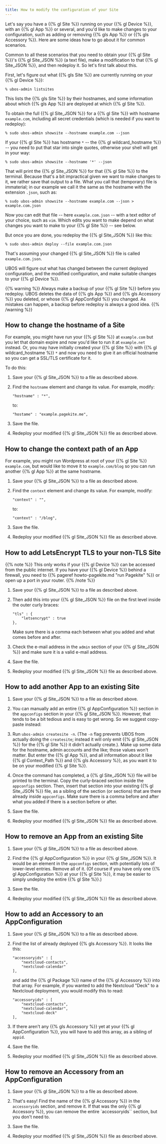 ```yaml
---
title: How to modify the configuration of your Site
---
```


Let's say you have a {{% gl Site %}} running on your {{% gl Device %}}, with an
{{% gl App %}} or several, and you'd like to make changes to your configuration,
such as adding or removing {{% gls App %}} or {{% gls Accessory %}}. Here are some
ideas how to go about it for common scenarios.

Common to all these scenarios that you need to obtain your {{% gl Site %}}'s
{{% gl Site_JSON %}} (a text file), make a modification to that {{% gl Site_JSON %}},
and then redeploy it. So let's first talk about this.

First, let's figure out what {{% gls Site %}} are currently running on your
{{% gl Device %}}:

```
% ubos-admin listsites
```

This lists the {{% gls Site %}} by their hostnames, and some information about which
{{% gls App %}} are deployed at which {{% gl Site %}}.

To obtain the full {{% gl Site_JSON %}} for a {{% gl Site %}} with hostname
``example.com``, including all secret credentials (which is needed if you want to redeploy):

```
% sudo ubos-admin showsite --hostname example.com --json
```

If your {{% gl Site %}} has hostname ``*`` -- the {{% gl wildcard_hostname %}} -- you need to
put that star into single quotes, otherwise your shell will get in your way:

```
% sudo ubos-admin showsite --hostname '*' --json
```

That will print the {{% gl Site_JSON %}} for that {{% gl Site %}} to the terminal. Because
that's a bit impractical given we want to make changes to it, we rather save that output to
a file. What you call that (temporary) file is immaterial; in our example we call it the same
as the hostname with the extension ``.json``, such as:

```
% sudo ubos-admin showsite --hostname example.com --json > example.com.json
```

Now you can edit that file -- here ``example.com.json`` -- with a text editor of your choice,
such as ``vim``. Which edits you want to make depend on what changes you want to make to
your {{% gl Site %}} -- see below.

But once you are done, you redeploy the {{% gl Site_JSON %}} like this:

```
% sudo ubos-admin deploy --file example.com.json
```

That's assuming your changed {{% gl Site_JSON %}} file is called ``example.com.json``.

UBOS will figure out what has changed between the current deployed configuration, and
the modified configuration, and make suitable changes to your {{% gl Device %}}.

{{% warning %}}
Always make a backup of your {{% gl Site %}} before you redeploy. UBOS deletes the
data of {{% gls App %}} and {{% gls Accessory %}} you deleted, or whose
{{% gl AppConfigId %}} you changed. As mistakes can happen, a backup before redeploy is
always a good idea.
{{% /warning %}}

## How to change the hostname of a Site

For example, you might have run your {{% gl Site %}} at ``example.com`` but you
let that domain expire and now you'd like to run it at ``example.net`` instead.
Or, you may have initially created your {{% gl Site %}} with {{% gl wildcard_hostname %}}
``*`` and now you need to give it an official hostname so you can get a
SSL/TLS certificate for it.

To do this:

1. Save your {{% gl Site_JSON %}} to a file as described above.

1. Find the ``hostname`` element and change its value. For example, modify:

   ```
   "hostname" : "*",
   ```

   to:

   ```
   "hostame" : "example.pagekite.me",
   ```

1. Save the file.

1. Redeploy your modified {{% gl Site_JSON %}} file as described above.

## How to change the context path of an App

For example, you might run Wordpress at root of your {{% gl Site %}} ``example.com``,
but would like to move it to ``example.com/blog`` so you can run another {{% gl App %}}
at the same hostname.

1. Save your {{% gl Site_JSON %}} to a file as described above.

1. Find the ``context`` element and change its value. For example, modify:

   ```
   "context" : "",
   ```

   to:

   ```
   "context" : "/blog",
   ```

1. Save the file.

1. Redeploy your modified {{% gl Site_JSON %}} file as described above.

## How to add LetsEncrypt TLS to your non-TLS Site

{{% note %}}
This only works if your {{% gl Device %}} can be accessed from the public internet.
If you have your {{% gl Device %}} behind a firewall, you need to
{{% pageref howto-pagekite.md "run Pagekite" %}} or open up a port in your router.
{{% /note %}}

1. Save your {{% gl Site_JSON %}} to a file as described above.

1. Then add this into your {{% gl Site_JSON %}} file on the first level inside the
   outer curly braces:

   ```
   "tls" : {
       "letsencrypt" : true
   },
   ```

   Make sure there is a comma each between what you added and what comes before and after.

1. Check the e-mail address in the ``admin`` section of your {{% gl Site_JSON %}} and
   make sure it is a valid e-mail address.

1. Save the file.

1. Redeploy your modified {{% gl Site_JSON %}} file as described above.

## How to add another App to an existing Site

1. Save your {{% gl Site_JSON %}} to a file as described above.

1. You can manually add an entire {{% gl AppConfiguration %}} section in the ``appconfigs``
   section in your {{% gl Site_JSON %}}. However, that tends to be a bit tedious and is
   easy to get wrong. So we suggest copy-paste instead:

1. Run ``ubos-admin createsite -n``. (The ``-n`` flag prevents UBOS from actually doing
   the ``createsite``; instead it will only emit {{% gl Site_JSON %}} for the
   {{% gl Site %}} it didn't actually create.). Make up some data for the hostname, admin
   accounts and the like; those values won't matter. But enter the {{% gl App %}}, and
   all information about it like {{% gl Context_Path %}} and {{% gls Accessory %}}, as
   you want it to be on your modified {{% gl Site %}}.

1. Once the command has completed, a {{% gl Site_JSON %}} file will be printed to the
   terminal. Copy the curly-braced section inside the ``appconfigs`` section. Then,
   insert that section into your existing {{% gl Site_JSON %}} file, as a sibling of
   the section (or sections) that are there already inside ``appconfigs``. Make sure
   there is a comma before and after what you added if there is a section before or
   after.

1. Save the file.

1. Redeploy your modified {{% gl Site_JSON %}} file as described above.

## How to remove an App from an existing Site

1. Save your {{% gl Site_JSON %}} to a file as described above.

1. Find the {{% gl AppConfiguration %}} in your {{% gl Site_JSON %}}. It would be an
   element in the ``appconfigs`` section, with potentially lots of lower-level entries.
   Remove all of it. (Of course if you have only one {{% gl AppConfiguration %}} at your
   {{% gl Site %}}, it may be easier to simply undeploy the entire {{% gl Site %}}.)

1. Save the file.

1. Redeploy your modified {{% gl Site_JSON %}} file as described above.

## How to add an Accessory to an AppConfiguration

1. Save your {{% gl Site_JSON %}} to a file as described above.

1. Find the list of already deployed {{% gls Accessory %}}. It looks like this:

   ```
   "accessoryids" : [
       "nextcloud-contacts",
       "nextcloud-calendar"
   ],
   ```

   and add the {{% gl Package %}} name of the {{% gl Accessory %}} into that array.
   For example, if you wanted to add the Nextcloud "Deck" to a Nextcloud deployment, you
   would modify this to read:

   ```
   "accessoryids" : [
       "nextcloud-contacts",
       "nextcloud-calendar",
       "nextcloud-deck"
   ],
   ```

1. If there aren't any {{% gls Accessory %}} yet at your {{% gl AppConfiguration %}},
   you will have to add this array, as a sibling of ``appid``.

1. Save the file.

1. Redeploy your modified {{% gl Site_JSON %}} file as described above.

## How to remove an Accessory from an AppConfiguration

1. Save your {{% gl Site_JSON %}} to a file as described above.

1. That's easy! Find the name of the {{% gl Accessory %}} in the ``accessoryids``
   section, and remove it. If that was the only {{% gl Accessory %}}, you can remove
   the entire `accessoryids`` section, but you don't need to.

1. Save the file.

1. Redeploy your modified {{% gl Site_JSON %}} file as described above.
